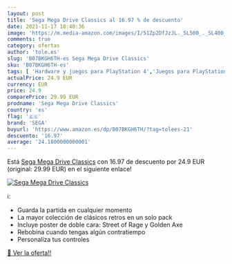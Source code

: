 ```yaml
---
layout: post
title: 'Sega Mega Drive Classics al 16.97 % de descuento'
date: 2021-11-17 18:40:36
image: 'https://m.media-amazon.com/images/I/51Zp2DfJzJL._SL500_._SL400_.jpg'
comments: true
category: ofertas
author: 'tole.es'
slug: 'B07BKGH6TH-es Sega Mega Drive Classics'
sku: 'B07BKGH6TH-es'
tags: [ 'Hardware y juegos para PlayStation 4','Juegos para PlayStation 4','Videojuegos','sega', ]
actualPrice: 24.9 EUR
currency: EUR
price: 24.9
comparePrice: 29.99 EUR
prodname: 'Sega Mega Drive Classics'
country: 'es'
flag: '🇪🇸'
brand: 'SEGA'
buyurl: 'https://www.amazon.es/dp/B07BKGH6TH/?tag=tolees-21'
descuento: '16.97'
average: '24.1800000000001'
---
```


Está [Sega Mega Drive Classics](https://www.amazon.es/dp/B07BKGH6TH/?tag=tolees-21) con 16.97 de descuento por 24.9 EUR (original: 29.99 EUR) en el siguiente enlace!

[![Sega Mega Drive Classics](https://m.media-amazon.com/images/I/51Zp2DfJzJL._SL500_._SL400_.jpg)](https://www.amazon.es/dp/B07BKGH6TH/?tag=tolees-21)

ℹ️:

- Guarda la partida en cualquier momento
- La mayor colección de clásicos retros en un solo pack
- Incluye poster de doble cara: Street of Rage y Golden Axe
- Rebobina cuando tengas algún contratiempo
- Personaliza tus controles

[🛒 Ver la oferta!!](https://www.amazon.es/dp/B07BKGH6TH/?tag=tolees-21)

